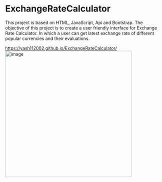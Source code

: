 # ExchangeRateCalculator

This project is based on HTML, JavaScript, Api and Bootstrap. The objective of this project is to create a user friendly interface for Exchange Rate Calculator. In which a user can get latest exchange rate of different popular currencies and their evaluations.

https://yash112002.github.io/ExchangeRateCalculator/
<img width="404" alt="image" src="https://user-images.githubusercontent.com/77615518/177485710-c156c7cd-efb4-465d-a5ec-87259e7eeb76.png">
